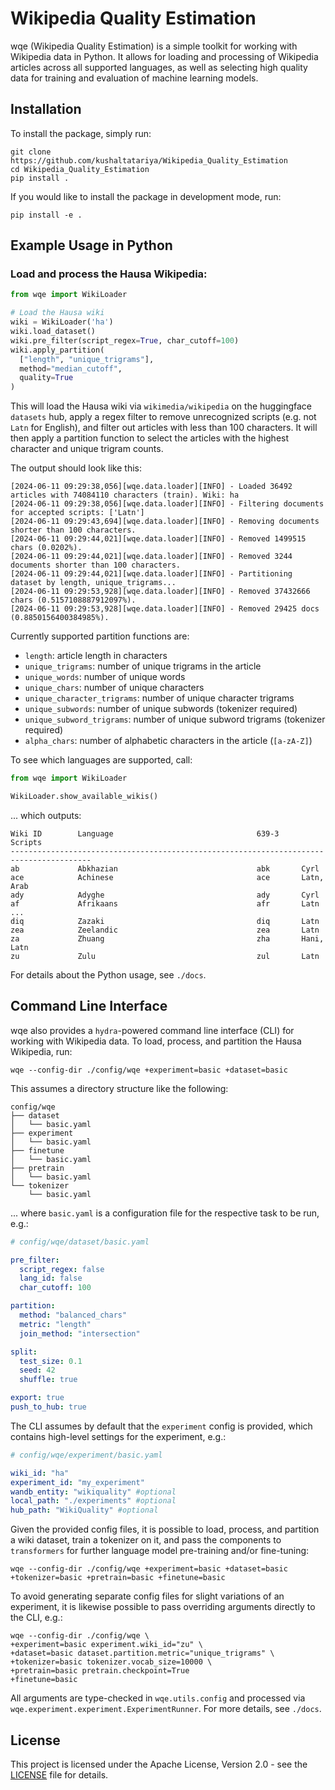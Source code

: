 # Wikipedia Quality Estimation

wqe (Wikipedia Quality Estimation) is a simple toolkit for working with 
Wikipedia data in Python. It allows for loading and processing of Wikipedia
articles across all supported languages, as well as selecting high quality
data for training and evaluation of machine learning models.

## Installation

To install the package, simply run:

```
git clone https://github.com/kushaltatariya/Wikipedia_Quality_Estimation
cd Wikipedia_Quality_Estimation
pip install . 
```

If you would like to install the package in development mode, run:

```
pip install -e .
```

## Example Usage in Python

### Load and process the Hausa Wikipedia:

```python
from wqe import WikiLoader

# Load the Hausa wiki
wiki = WikiLoader('ha')
wiki.load_dataset()
wiki.pre_filter(script_regex=True, char_cutoff=100)
wiki.apply_partition(
  ["length", "unique_trigrams"], 
  method="median_cutoff",
  quality=True
)
```
This will load the Hausa wiki via `wikimedia/wikipedia`
on the huggingface `datasets` hub, apply a regex filter to remove
unrecognized scripts (e.g. not `Latn` for English), and filter out articles with less 
than 100 characters. It will then apply a partition function to select the
articles with the highest character and unique trigram counts. 

The output should look like this:
```
[2024-06-11 09:29:38,056][wqe.data.loader][INFO] - Loaded 36492 articles with 74084110 characters (train). Wiki: ha
[2024-06-11 09:29:38,056][wqe.data.loader][INFO] - Filtering documents for accepted scripts: ['Latn']
[2024-06-11 09:29:43,694][wqe.data.loader][INFO] - Removing documents shorter than 100 characters.
[2024-06-11 09:29:44,021][wqe.data.loader][INFO] - Removed 1499515 chars (0.0202%).
[2024-06-11 09:29:44,021][wqe.data.loader][INFO] - Removed 3244 documents shorter than 100 characters.
[2024-06-11 09:29:44,021][wqe.data.loader][INFO] - Partitioning dataset by length, unique_trigrams...
[2024-06-11 09:29:53,928][wqe.data.loader][INFO] - Removed 37432666 chars (0.5157108887912097%).
[2024-06-11 09:29:53,928][wqe.data.loader][INFO] - Removed 29425 docs (0.8850156400384985%).
```

Currently supported partition functions are:

- `length`: article length in characters
- `unique_trigrams`: number of unique trigrams in the article
- `unique_words`: number of unique words
- `unique_chars`: number of unique characters
- `unique_character_trigrams`: number of unique character trigrams
- `unique_subwords`: number of unique subwords (tokenizer required)
- `unique_subword_trigrams`: number of unique subword trigrams (tokenizer required)
- `alpha_chars`: number of alphabetic characters in the article (`[a-zA-Z]`)

To see which languages are supported, call:

```python
from wqe import WikiLoader

WikiLoader.show_available_wikis()
```

... which outputs:

```commandline
Wiki ID        Language                                639-3     Scripts                       
----------------------------------------------------------------------------------------
ab             Abkhazian                               abk       Cyrl                          
ace            Achinese                                ace       Latn, Arab                    
ady            Adyghe                                  ady       Cyrl                          
af             Afrikaans                               afr       Latn                          
...
diq            Zazaki                                  diq       Latn                          
zea            Zeelandic                               zea       Latn                          
za             Zhuang                                  zha       Hani, Latn                    
zu             Zulu                                    zul       Latn                    
```

For details about the Python usage, see `./docs`. 

## Command Line Interface

wqe also provides a `hydra`-powered command line interface (CLI) for working with Wikipedia data. 
To load, process, and partition the Hausa Wikipedia, run:

```commandline
wqe --config-dir ./config/wqe +experiment=basic +dataset=basic
```

This assumes a directory structure like the following:

```
config/wqe
├── dataset
│   └── basic.yaml
├── experiment
│   └── basic.yaml
├── finetune
│   └── basic.yaml
├── pretrain
│   └── basic.yaml
└── tokenizer
    └── basic.yaml
```

... where `basic.yaml` is a configuration file for the respective task to be run, e.g.:

```yaml
# config/wqe/dataset/basic.yaml

pre_filter:
  script_regex: false
  lang_id: false
  char_cutoff: 100

partition:
  method: "balanced_chars"
  metric: "length"
  join_method: "intersection"

split:
  test_size: 0.1
  seed: 42
  shuffle: true

export: true
push_to_hub: true
```

The CLI assumes by default that the `experiment` config is provided, which contains
high-level settings for the experiment, e.g.:

```yaml
# config/wqe/experiment/basic.yaml

wiki_id: "ha"
experiment_id: "my_experiment"
wandb_entity: "wikiquality" #optional
local_path: "./experiments" #optional
hub_path: "WikiQuality" #optional
```

Given the provided config files, it is possible to load, process, and partition
a wiki dataset, train a tokenizer on it, and pass the components to `transformers`
for further language model pre-training and/or fine-tuning:

```commandline
wqe --config-dir ./config/wqe +experiment=basic +dataset=basic +tokenizer=basic +pretrain=basic +finetune=basic
```

To avoid generating separate config files for slight variations of an experiment,
it is likewise possible to pass overriding arguments directly to the CLI, e.g.:

```commandline
wqe --config-dir ./config/wqe \
+experiment=basic experiment.wiki_id="zu" \
+dataset=basic dataset.partition.metric="unique_trigrams" \
+tokenizer=basic tokenizer.vocab_size=10000 \
+pretrain=basic pretrain.checkpoint=True
+finetune=basic
```

All arguments are type-checked in `wqe.utils.config` and processed via 
`wqe.experiment.experiment.ExperimentRunner`. For more details, see `./docs`.

## License

This project is licensed under the Apache License, Version 2.0 - see the [LICENSE](LICENSE) file for details.
